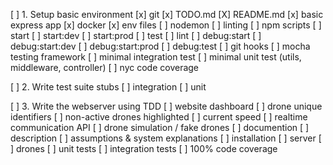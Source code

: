 [ ] 1. Setup basic environment
[x] git
[x] TODO.md
[X] README.md
[x] basic express app
[x] docker
[x] env files
[ ] nodemon
[ ] linting
[ ] npm scripts 
[ ]   start
[ ]   start:dev
[ ]   start:prod
[ ]   test
[ ]   lint
[ ]   debug:start
[ ]   debug:start:dev
[ ]   debug:start:prod
[ ]   debug:test
[ ] git hooks
[ ] mocha testing framework
[ ] minimal integration test
[ ] minimal unit test (utils, middleware, controller)
[ ] nyc code coverage

[ ] 2. Write test suite stubs
[ ] integration
[ ] unit

[ ] 3. Write the webserver using TDD
[ ] website dashboard
[ ]   drone unique identifiers
[ ]   non-active drones highlighted
[ ]   current speed
[ ] realtime communication API
[ ] drone simulation / fake drones
[ ] documention
[ ]   description
[ ]   assumptions & system explanations
[ ]   installation
[ ]     server
[ ]     drones
[ ] unit tests
[ ] integration tests
[ ] 100% code coverage

